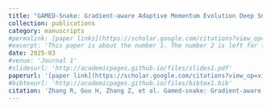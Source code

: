 ```yaml
---
title: "GAMED-Snake: Gradient-aware Adaptive Momentum Evolution Deep Snake Model for Multi-organ Segmentation"
collection: publications
category: manuscripts
#permalink: [paper links](https://scholar.google.com/citations?view_op=view_citation&hl=zh-CN&user=zEpdycwAAAAJ&authuser=1&citation_for_view=zEpdycwAAAAJ:u5HHmVD_uO8C)
#excerpt: 'This paper is about the number 1. The number 2 is left for future work.'
date: 2025-03
#venue: 'Journal 1'
#slidesurl: 'http://academicpages.github.io/files/slides1.pdf'
paperurl: '[paper link](https://scholar.google.com/citations?view_op=view_citation&hl=zh-CN&user=zEpdycwAAAAJ&authuser=1&citation_for_view=zEpdycwAAAAJ:u5HHmVD_uO8C)'
#bibtexurl: 'http://academicpages.github.io/files/bibtex1.bib'
citation: 'Zhang R, Guo H, Zhang Z, et al. Gamed-snake: Gradient-aware adaptive momentum evolution deep snake model for multi-organ segmentation[J]. arXiv preprint arXiv:2501.12844, 2025.'
---
```

